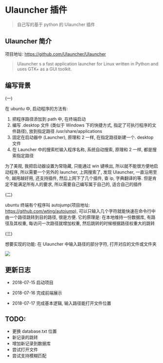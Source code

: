 # Ulauncher 插件

> 自己写的基于 python 的 Ulauncher 插件

## Ulauncher 简介

项目地址: https://github.com/Ulauncher/Ulauncher

> Ulauncher s a fast application launcher for Linux written in Python and uses GTK+ as a GUI toolkit.

## 编写背景

(一)

在 ubuntu 中, 启动程序的方法有:
1. 把程序路径添加到 path 中, 在终端启动
2. 编写 .desktop 文件 (类似于 Windows 下的快捷方式, 指定了可执行程序的文件路径), 放到指定路径 /usr/share/applications
3. 固定在启动器中 (Launcher), 原理和 2 一样, 在指定路径新建一个. desktop 文件
4. 在 Launcher 中的搜索栏输入程序名称, 系统自动搜索, 原理和 2 一样, 都是搜索指定路径

为了美观, 我把启动器设置为常隐藏, 只能通过 win 键唤出, 所以就不能很方便地启动程序, 所以需要一个另外的 launcher, 上网搜索了, 发现 Ulauncher, 一直沿用至今, 越用越好用, 还支持插件, 然后上网下了几个插件, 查 ip, 字典翻译的等. 但是肯定不能满足所有人的要求, 所以需要自己编写属于自己的, 适合自己的插件

(二)

ubuntu 终端有个程序叫 autojump(项目地址: https://github.com/wting/autojump), 可以只输入几个字符就能快速在命令行中由一个路径跳转到目的路径, 很是方便. 它的原理是: 在本地维持一份数据库, 有路径及其权重, 每访问一次路径就增加权重, 然后跳转的时候根据路径权重大的跳转

(三)

想要实现的功能: 在 Ulauncher 中输入路径的部分字符, 打开对应的文件或文件夹

![](http://ovt2bylq8.bkt.clouddn.com/2814f4bad543e01749e4a7462c716739.png)

## 更新日志

* 2018-07-15 启动项目

* 2018-07-16 完成前端展示

* 2018-07-17 完成基本逻辑, 输入路径能打开文件位置


## TODO:
* 更换 database.txt 位置
* 新记录的跳转
* 增加新记录到数据库
* 尝试打开文件
* 尝试支持模糊匹配
